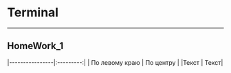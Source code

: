 # Terminal
_____
## HomeWork_1
 
|----------------|:---------:|
| По левому краю | По центру | 
|Текст | Текст|
